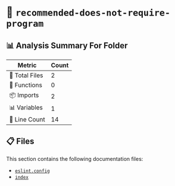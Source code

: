# 📁 `recommended-does-not-require-program`

## 📊 Analysis Summary For Folder

| Metric | Count |
|--------|-------|
| 📁 Total Files | 2 |
| 🔧 Functions | 0 |
| 📦 Imports | 2 |
| 📊 Variables | 1 |
| 🔢 Line Count | 14 |


## 📋 Files

This section contains the following documentation files:

- [`eslint.config`](./eslint.config.md)
- [`index`](./index.md)
